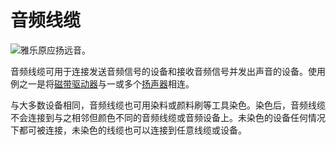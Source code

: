 # 音频线缆

![雅乐原应扬远音。](block:computronics:audio_cable)

音频线缆可用于连接发送音频信号的设备和接收音频信号并发出声音的设备。使用例之一是将[磁带驱动器](tape_drive.md)与一或多个[扬声器](speaker.md)相连。

与大多数设备相同，音频线缆也可用染料或颜料刷等工具染色。染色后，音频线缆不会连接到与之相邻但颜色不同的音频线缆或音频设备上。未染色的设备任何情况下都可被连接，未染色的线缆也可以连接到任意线缆或设备。
